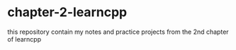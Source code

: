 # chapter-2-learncpp
this repository contain my notes and practice projects from the 2nd chapter of learncpp
